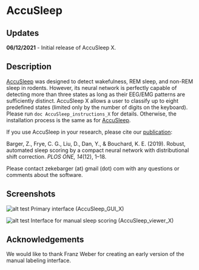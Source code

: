 # AccuSleep

## Updates
**06/12/2021** - Initial release of AccuSleep X. 

## Description

[AccuSleep](https://github.com/zekebarger/AccuSleep) was designed to detect wakefulness, REM sleep, and non-REM sleep in rodents. 
However, its neural network is perfectly capable of detecting more than three states as long as their EEG/EMG patterns are sufficiently distinct.
AccuSleep X allows a user to classify up to eight predefined states (limited only by the number of digits on the keyboard). 
Please run `doc AccuSleep_instructions_X` for details. Otherwise, the installation process is the same as for [AccuSleep](https://github.com/zekebarger/AccuSleep#installation-instructions).

If you use AccuSleep in your research, please cite our [publication](https://journals.plos.org/plosone/article?id=10.1371/journal.pone.0224642):

Barger, Z., Frye, C. G., Liu, D., Dan, Y., & Bouchard, K. E. (2019). Robust, automated sleep scoring by a compact neural network with distributional shift correction. *PLOS ONE, 14*(12), 1–18.

Please contact zekebarger (at) gmail (dot) com with any questions or comments about the software.

## Screenshots
![alt test](https://i.imgur.com/W0alwkx.png)
Primary interface (AccuSleep_GUI_X)

![alt test](https://i.imgur.com/gJoHjau.png)
Interface for manual sleep scoring (AccuSleep_viewer_X)

## Acknowledgements
We would like to thank Franz Weber for creating an early version of the manual labeling interface.

